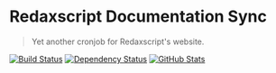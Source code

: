 Redaxscript Documentation Sync
==============================

> Yet another cronjob for Redaxscript's website.

[![Build Status](https://img.shields.io/travis/redaxmedia/redaxscript-documentation-sync.svg)](https://travis-ci.org/redaxmedia/redaxscript-documentation-sync)
[![Dependency Status](https://gemnasium.com/badges/github.com/redaxmedia/redaxscript-documentation-sync.svg)](https://gemnasium.com/github.com/redaxmedia/redaxscript-documentation-sync)
[![GitHub Stats](https://img.shields.io/badge/github-stats-ff5500.svg)](https://githubstats.com/redaxmedia/redaxscript-documentation-sync)
